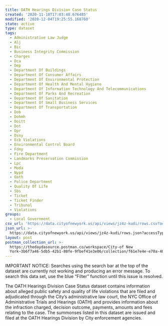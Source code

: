 ```yaml
---
title: OATH Hearings Division Case Status
created: '2020-11-10T17:03:48.676485'
modified: '2020-12-04T19:25:55.168760'
state: active
type: dataset
tags:
  - Administrative Law Judge
  - Alj
  - Bic
  - Business Integrity Commission
  - Charges
  - Dca
  - Dep
  - Department Of Buildings
  - Department Of Consumer Affairs
  - Department Of Environmental Protection
  - Department Of Health And Mental Hygiene
  - Department Of Information Technology And Telecommunications
  - Department Of Parks And Recreation
  - Department Of Sanitation
  - Department Of Small Business Services
  - Department Of Transportation
  - Dob
  - Dohmh
  - Doitt
  - Dot
  - Dpr
  - Dsny
  - Ecb Violations
  - Environmental Control Board
  - Fdny
  - Fire Department
  - Landmarks Preservation Commission
  - Lpc
  - Moda
  - Nypd
  - Oath
  - Police Department
  - Quality Of Life
  - Sbs
  - Ticket
  - Ticket Finder
  - Tribunal
  - Violations
groups:
  - Local Government
csv_url: 'https://data.cityofnewyork.us/api/views/jz4z-kudi/rows.csv?accessType=DOWNLOAD'
json_url: >-
  https://data.cityofnewyork.us/api/views/jz4z-kudi/rows.json?accessType=DOWNLOAD
layout: post
postman_collection_url: >-
  https://thedaydasource.postman.co/workspace/City-of New
  York~3b6f7a46-5db5-42b1-80fe-9fbef41e3e06/collection/f61e7e4e-e70a-409a-8f92-34b9cef6e6f7
---
```

IMPORTANT NOTICE: Searches using the search bar at the top of the dataset are currently not working and producing an error message. To search this data set, use the blue “Filter” function until this issue is resolved. 

The OATH Hearings Division Case Status dataset contains information about alleged public safety and quality of life violations that are filed and adjudicated through the City’s administrative law court, the NYC Office of Administrative Trials and Hearings (OATH) and provides information about the infraction charged, decision outcome, payments, amounts and fees relating to the case. The summonses listed in this dataset are issued and filed at the OATH Hearings Division by City enforcement agencies.
